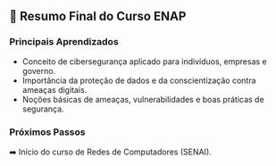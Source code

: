 ## 📘 Resumo Final do Curso ENAP

### Principais Aprendizados
- Conceito de cibersegurança aplicado para indivíduos, empresas e governo.  
- Importância da proteção de dados e da conscientização contra ameaças digitais.  
- Noções básicas de ameaças, vulnerabilidades e boas práticas de segurança.  

### Próximos Passos
➡️ Início do curso de Redes de Computadores (SENAI).

